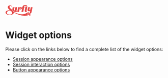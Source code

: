 ![logo](images/logosmall.png)

# Widget options

Please click on the links below to find a complete list of the widget options:
 - <a href="widget_options/session_appearance_options.md">Session appearance options</a>
 - <a href="widget_options/session_interaction_options.md">Session interaction options</a>
 - <a href="widget_options/buttonappearance_options.md">Button appearance options</a>







